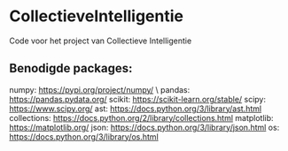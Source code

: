 # CollectieveIntelligentie
Code voor het project van Collectieve Intelligentie

## Benodigde packages:
numpy: https://pypi.org/project/numpy/ \\
pandas: https://pandas.pydata.org/
scikit: https://scikit-learn.org/stable/
scipy: https://www.scipy.org/
ast: https://docs.python.org/3/library/ast.html
collections: https://docs.python.org/2/library/collections.html
matplotlib: https://matplotlib.org/
json: https://docs.python.org/3/library/json.html
os: https://docs.python.org/3/library/os.html
